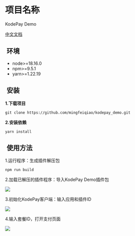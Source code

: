# 项目名称

KodePay Demo

[中文文档](https://juejin.cn/spost/7296837697411645491)


##  环境

-   node>=18.16.0
-   npm>=9.5.1
-   yarn>=1.22.19

##  安装

**1.下载项目** 

```
git clone https://github.com/mingfeiqiao/kodepay_demo.git
```

**2.安装依赖**

```
yarn install
```

##  使用方法

1.运行程序：生成插件解压包

```
npm run build
```

2.加载已解压的插件程序：导入KodePay Demo插件包

![](https://p3-juejin.byteimg.com/tos-cn-i-k3u1fbpfcp/a4beb94bbe0b472d906ee55935726e73~tplv-k3u1fbpfcp-jj-mark:0:0:0:0:q75.image#?w=779&h=336&s=48278&e=png&b=ffffff)

3.初始化KodePay客户端：输入应用和插件ID

![](https://p3-juejin.byteimg.com/tos-cn-i-k3u1fbpfcp/4a08d6f301d94c7896fc90dae9aee3ba~tplv-k3u1fbpfcp-jj-mark:0:0:0:0:q75.image#?w=814&h=258&s=19560&e=png&b=fefefe)

4.输入套餐ID，打开支付页面

![](https://p3-juejin.byteimg.com/tos-cn-i-k3u1fbpfcp/07933bd05ba741a487dbd70221b0dbc5~tplv-k3u1fbpfcp-jj-mark:0:0:0:0:q75.image#?w=1091&h=657&s=77655&e=png&b=008700)



